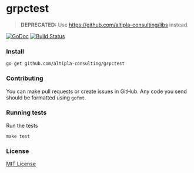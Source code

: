 
# grpctest

> **DEPRECATED:** Use https://github.com/altipla-consulting/libs instead.

[![GoDoc](https://godoc.org/github.com/altipla-consulting/grpctest?status.svg)](https://godoc.org/github.com/altipla-consulting/grpctest)
[![Build Status](https://travis-ci.org/altipla-consulting/grpctest.svg?branch=master)](https://travis-ci.org/altipla-consulting/grpctest)


### Install

```shell
go get github.com/altipla-consulting/grpctest
```


### Contributing

You can make pull requests or create issues in GitHub. Any code you send should be formatted using `gofmt`.


### Running tests

Run the tests

```shell
make test
```


### License

[MIT License](LICENSE)
